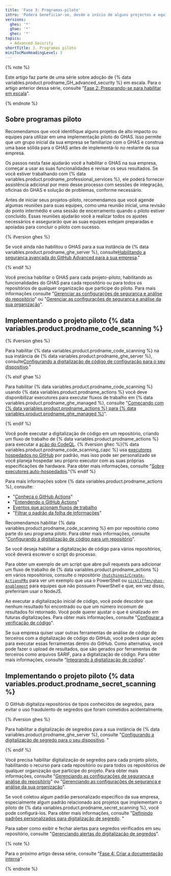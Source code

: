 ```yaml
---
title: 'Fase 3: Programas-piloto'
intro: 'Poderá beneficiar-se, desde o início de alguns projectos e equipes de alto impacto com as quais pode se fazer um projeto piloto de uma implementação inicial. Isto permitirá que um grupo inicial da sua empresa se familiarize com o GHAS, aprenda a habilitar e configurar o GHAS e construa uma base sólida no GHAS antes de fazer a implementação no restante da sua empresa.'
versions:
  ghes: '*'
  ghae: '*'
  ghec: '*'
topics:
  - Advanced Security
shortTitle: 3. Programas piloto
miniTocMaxHeadingLevel: 3
---
```


{% note %}

Este artigo faz parte de uma série sobre adoção de {% data variables.product.prodname_GH_advanced_security %} em escala. Para o artigo anterior dessa série, consulte "[Fase 2: Preparando-se para habilitar em escala](/code-security/adopting-github-advanced-security-at-scale/phase-2-preparing-to-enable-at-scale)".

{% endnote %}

## Sobre programas piloto

Recomendamos que você identifique alguns projetos de alto impacto ou equipes para utilizar em uma implementação piloto do GHAS. Isso permite que um grupo inicial da sua empresa se familiarize com o GHAS e construa uma base sólida para o GHAS antes de implementá-lo no restante da sua empresa.

Os passos nesta fase ajudarão você a habilitar o GHAS na sua empresa, começar a usar as suas funcionalidades e revisar os seus resultados. Se você estiver trabalhando com {% data variables.product.prodname_professional_services %}, ele poderá fornecer assistência adicional por meio desse processo com sessões de integração, oficinas do GHAS e solução de problemas, conforme necessário.

Antes de iniciar seus projetos-piloto, recomendamos que você agende algumas reuniões para suas equipes, como uma reunião inicial, uma revisão do ponto intermédio e uma sessão de encerramento quando o piloto estiver concluído. Essas reuniões ajudarão você a realizar todos os ajustes necessários e assegurarão que as suas equipes estejam preparadas e apoiadas para concluir o piloto com sucesso.

{% ifversion ghes %}

Se você ainda não habilitou o GHAS para a sua instância de {% data variables.product.prodname_ghe_server %}, consulte[Habilitando a segurança avançada do GitHub Advanced para a sua empresa](/admin/advanced-security/enabling-github-advanced-security-for-your-enterprise)."

{% endif %}

Você precisa habilitar o GHAS para cada projeto-piloto, habilitando as funcionalidades do GHAS para cada repositório ou para todos os repositórios de qualquer organização que participe do piloto. Para mais informações consulte "[Gerenciar as configurações de segurança e análise do repositório](/repositories/managing-your-repositorys-settings-and-features/enabling-features-for-your-repository/managing-security-and-analysis-settings-for-your-repository)" ou "[Gerenciar as configurações de segurança e análise da sua organização](/organizations/keeping-your-organization-secure/managing-security-and-analysis-settings-for-your-organization)".

## Implementando o projeto piloto {% data variables.product.prodname_code_scanning %}

{% ifversion ghes %}

Para habilitar {% data variables.product.prodname_code_scanning %} na sua instância de {% data variables.product.prodname_ghe_server %}, consulte[Configurando a digitalização de código de configuração para o seu dispositivo](/admin/advanced-security/configuring-code-scanning-for-your-appliance)."

{% elsif ghae %}

Para habilitar {% data variables.product.prodname_code_scanning %} usando {% data variables.product.prodname_actions %} você deve disponibilizar executores para executar fluxos de trabalho em {% data variables.product.prodname_ghe_managed %}, consulte "[Começando com {% data variables.product.prodname_actions %} para {% data variables.product.prodname_ghe_managed %}](/admin/github-actions/getting-started-with-github-actions-for-your-enterprise/getting-started-with-github-actions-for-github-ae)".

{% endif %}

Você pode executar a digitalização de código em um repositório, criando um fluxo de trabalho de {% data variables.product.prodname_actions %} para executar a [ação do CodeQL](https://github.com/github/codeql-action/). {% ifversion ghec %}{% data variables.product.prodname_code_scanning_capc %} usa [executores hospedados no GitHub](/actions/using-github-hosted-runners/about-github-hosted-runners) por padrão, mas isso pode ser personalizado se você planeja hospedar seu próprio executor com as suas próprias especificações de hardware. Para obter mais informações, consulte "[Sobre executores auto-hospedados](/actions/hosting-your-own-runners)."{% endif %}

Para mais informações sobre {% data variables.product.prodname_actions %}, consulte:
  - "[Conheça o GitHub Actions](/actions/learn-github-actions)"
  - "[Entendendo o GitHub Actions](/actions/learn-github-actions/understanding-github-actions)"
  - [Eventos que acionam fluxos de trabalho](/actions/learn-github-actions/events-that-trigger-workflows)
  - "[Filtrar o padrão da folha de informações](/actions/learn-github-actions/workflow-syntax-for-github-actions#filter-pattern-cheat-sheet)"

Recomendamos habilitar {% data variables.product.prodname_code_scanning %} em por repositório como parte do seu programa piloto. Para obter mais informações, consulte "[Configurando a digitalização de código para um repositório](/code-security/code-scanning/automatically-scanning-your-code-for-vulnerabilities-and-errors/setting-up-code-scanning-for-a-repository)".

Se você deseja habilitar a digitalização de código para vários repositórios, você deverá escrever o script do processo.

Para obter um exemplo de um script que abre pull requests para adicionar um fluxo de trabalho de {% data variables.product.prodname_actions %} em vários repositórios, consulte o repositório [`jhutchings1/Create-ActionsPRs`](https://github.com/jhutchings1/Create-ActionsPRs) para ver um exemplo que usa o PowerShell ou [`nickliffen/ghas-enablement`](https://github.com/NickLiffen/ghas-enablement) para equipes que não possuem PowerShell e que, em vez disso, prefeririam usar o NodeJS.

Ao executar a digitalização inicial de código, você pode descobrir que nenhum resultado foi encontrado ou que um número incomum de resultados foi retornado. Você pode querer ajustar o que é sinalizado em futuras digitalizações. Para obter mais informações, consulte "[Configurar a verificação de código](/code-security/code-scanning/automatically-scanning-your-code-for-vulnerabilities-and-errors/configuring-code-scanning)".

Se sua empresa quiser usar outras ferramentas de análise de código de terceiros com a digitalização de código do GitHub, você poderá usar ações para executar essas ferramentas dentro do GitHub. Como alternativa, você pode fazer o upload de resultados, que são gerados por ferramentas de terceiros como arquivos SARIF, para a digitalização de código. Para obter mais informações, consulte "[Integrando à digitalização de código](/code-security/code-scanning/integrating-with-code-scanning)".

## Implementando o projeto piloto {% data variables.product.prodname_secret_scanning %}

O GitHub digitaliza repositórios de tipos conhecidos de segredos, para evitar o uso fraudulento de segredos que foram cometidos acidentalmente.

{% ifversion ghes %}

Para habilitar a digitalização de segredos para a sua instância de {% data variables.product.prodname_ghe_server %}, consulte "[Configurando a digitalização de segredo para o seu dispositivo](/admin/advanced-security/configuring-secret-scanning-for-your-appliance). "

{% endif %}

Você precisa habilitar digitalização de segredos para cada projeto piloto, habilitando o recurso para cada repositório ou para todos os repositórios de qualquer organização que participe do projeto. Para obter mais informações, consulte "[Gerenciando as configurações de segurança e análise do repositório](/repositories/managing-your-repositorys-settings-and-features/enabling-features-for-your-repository/managing-security-and-analysis-settings-for-your-repository)" ou "[Gerenciando as configurações de segurança e análise da sua organização](/organizations/keeping-your-organization-secure/managing-security-and-analysis-settings-for-your-organization)".

Se você coletou algum padrão personalizado específico da sua empresa, especialmente algum padrão relacionado aos projetos que implementam o piloto de {% data variables.product.prodname_secret_scanning %}, você pode configurá-los. Para obter mais informações, consulte "[Definindo padrões personalizados para digitalização de segredo](/code-security/secret-scanning/defining-custom-patterns-for-secret-scanning). "

Para saber como exibir e fechar alertas para segredos verificados em seu repositório, consulte "[Gerenciando alertas do digitalização de segredos](/code-security/secret-scanning/managing-alerts-from-secret-scanning)".

{% note %}

Para o próximo artigo dessa série, consulte "[Fase 4: Criar a documentação interna](/code-security/adopting-github-advanced-security-at-scale/phase-4-create-internal-documentation)".

{% endnote %}
